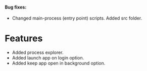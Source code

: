 #### Bug fixes:
* Changed main-process (entry point) scripts. Added src folder.

# Features
* Added process explorer.
* Added launch app on login option.
* Added keep app open in background option.